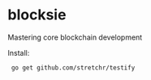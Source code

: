 # blocksie
Mastering core blockchain development

Install:

``` go get github.com/stretchr/testify```


